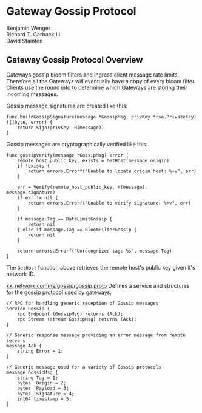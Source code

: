# Gateway Gossip Protocol

Benjamin Wenger  
Richard T. Carback III  
David Stainton  

## Gateway Gossip Protocol Overview

Gateways gossip bloom filters and ingress client message rate limits.
Therefore all the Gateways will eventually have a copy of every bloom
filter. Clients use the round info to determine which Gateways are
storing their incoming messages.

Gossip message signatures are created like this:

```
func buildGossipSignature(message *GossipMsg, privKey *rsa.PrivateKey) ([]byte, error) {
	return Sign(privKey, H(message))
}
```

Gossip messages are cryptographically verified like this:

```
func gossipVerify(message *GossipMsg) error {
	remote_host_public_key, exists = GetHost(message.origin)
	if !exists {
		return errors.Errorf("Unable to locate origin host: %+v", err)
	}

	err = Verify(remote_host_public_key, H(message), message.signature)
	if err != nil {
		return errors.Errorf("Unable to verify signature: %+v", err)
	}

	if message.Tag == RateLimitGossip {
		return nil
	} else if message.Tag == BloomFilterGossip {
		return nil
	}

	return errors.Errorf("Unrecognized tag: %s", message.Tag)
}
```

The `GetHost` function above retrieves the remote host's public key
given it's network ID.


[xx_network:comms/gossip/gossip.proto](https://git.xx.network/xx_network/comms/-/blob/ba23bfbdce748e0dad29d27556e31a313c5328ba/gossip/gossip.proto)
Defines a service and structures for the gossip protocol used by gateways:

```
// RPC for handling generic reception of Gossip messages
service Gossip {
    rpc Endpoint (GossipMsg) returns (Ack);
    rpc Stream (stream GossipMsg) returns (Ack);
}

// Generic response message providing an error message from remote servers
message Ack {
    string Error = 1;
}

// Generic message used for a variety of Gossip protocols
message GossipMsg {
    string Tag = 1;
    bytes  Origin = 2;
    bytes  Payload = 3;
    bytes  Signature = 4;
    int64 timestamp = 5;
}
```

